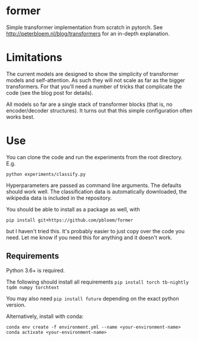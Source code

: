 # former

Simple transformer implementation from scratch in pytorch. See http://peterbloem.nl/blog/transformers for an in-depth 
explanation.

# Limitations

The current models are designed to show the simplicity of transformer models and self-attention. As such 
they will not scale as far as the bigger transformers. For that you'll need a number of tricks that 
complicate the code (see the blog post for details).

All models so far are a single stack of transformer blocks (that is, no encoder/decoder structures). It 
turns out that this simple configuration often works best. 

# Use

You can clone the code and run the experiments from the root directory. E.g. 

```
python experiments/classify.py
```

Hyperparameters are passed as command line arguments. The defaults should work well. The classification data is 
automatically downloaded, the wikipedia data is included in the repository.

You should be able to install as a package as well, with 
```
pip install git+https://github.com/pbloem/former
```
but I haven't tried this. It's probably easier to just copy over the code you need. Let me know if you need this for anything and it doesn't work. 

## Requirements

Python 3.6+ is required.

The following should install all requirements 
```pip install torch tb-nightly tqdm numpy torchtext```

You may also need
```pip install future```
depending on the exact python version.

Alternatively, install with conda:

```
conda env create -f environment.yml --name <your-environment-name>
conda activate <your-environment-name>
```


